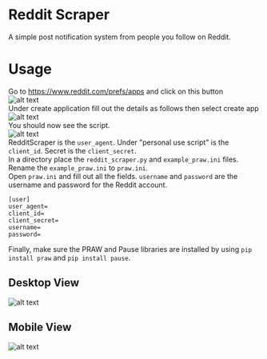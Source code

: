 # Reddit Scraper
A simple post notification system from people you follow on Reddit.

# Usage
Go to https://www.reddit.com/prefs/apps and click on this button<br>![alt text](https://i.imgur.com/C2KpTxC.png "Developer Button")<br>
Under create application fill out the details as follows then select create app<br> ![alt text](https://i.imgur.com/7Nqv4ih.png "Create App")<br>
You should now see the script.<br>
![alt text](https://i.imgur.com/uZQpS5B.png "Script")<br>
RedditScraper is the `user_agent`. Under "personal use script" is the `client_id`. Secret is the `client_secret`.<br>
In a directory place the `reddit_scraper.py` and `example_praw.ini` files. Rename the `example_praw.ini` to `praw.ini`.<br>
Open `praw.ini` and fill out all the fields. `username` and `password` are the username and password for the Reddit account.
```
[user]
user_agent=
client_id=
client_secret=
username=
password=
```
Finally, make sure the PRAW and Pause libraries are installed by using `pip install praw` and `pip install pause`.

## Desktop View
![alt text](https://i.imgur.com/8D4qs5P.png "Desktop View")

## Mobile View
![alt text](https://i.imgur.com/BIWBYbE.png "Mobile View")
